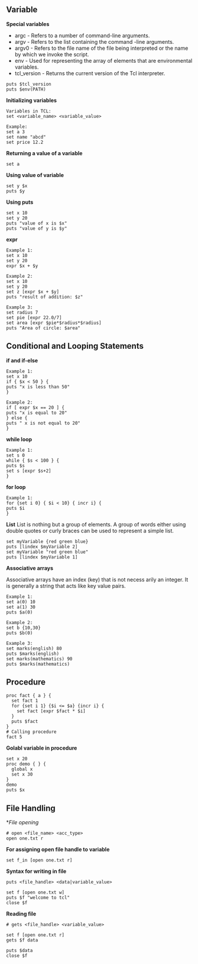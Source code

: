 ## Variable

**Special variables**

- argc  - Refers to a number of command-line arguments.
- argv  - Refers to the list containing the command -line arguments.
- argv0 - Refers to the file name of the file being interpreted or the name by which we invoke the script.
- env   - Used for representing the array of elements that are environmental variables.
- tcl_version - Returns the current version of the Tcl interpreter.

```
puts $tcl_version
puts $env(PATH)
```

**Initializing variables**

```
Variables in TCL:
set <variable_name> <variable_value>
```
```
Example:
set a 3
set name "abcd"
set price 12.2
```

**Returning a value of a variable**
```
set a
```

**Using value of variable**
```
set y $x
puts $y
```
**Using puts**
```
set x 10
set y 20
puts "value of x is $x"
puts "value of y is $y"
```

**expr**
```
Example 1:
set x 10
set y 20
expr $x + $y
```
```
Example 2:
set x 10
set y 20
set z [expr $x + $y]
puts "result of addition: $z"
```
```
Example 3:
set radius 7
set pie [expr 22.0/7]
set area [expr $pie*$radius*$radius]
puts "Area of circle: $area"
```

## Conditional and Looping Statements

**if and if-else**
```
Example 1:
set x 10
if { $x < 50 } {
puts "x is less than 50"
}
```
```
Example 2:
if [ expr $x == 20 ] {
puts "x is equal to 20"
} else {
puts " x is not equal to 20"
}
```

**while loop**
```
Example 1:
set s 0
while { $s < 100 } {
puts $s
set s [expr $s+2]
}
```

**for loop**
```
Example 1:
for {set i 0} { $i < 10} { incr i} {
puts $i
}
```
**List**
List is nothing but a group of elements. A group of words either using double quotes or curly braces can be used to represent a simple list. 
```
set myVariable {red green blue}
puts [lindex $myVariable 2]
set myVariable "red green blue"
puts [lindex $myVariable 1]
```
**Associative arrays**

Associative arrays have an index (key) that is not necess arily an integer. It is generally a string that acts like key value pairs. 
```
Example 1:
set a(0) 10
set a(1) 30
puts $a(0)
```
```
Example 2:
set b {10,30}
puts $b(0)
```
```
Example 3:
set marks(english) 80
puts $marks(english)
set marks(mathematics) 90
puts $marks(mathematics)
```

## Procedure

```
proc fact { a } {
  set fact 1
  for {set i 1} {$i <= $a} {incr i} {
    set fact [expr $fact * $i]
  }
  puts $fact
}
# Calling procedure
fact 5
```

**Golabl variable in procedure**
```
set x 20
proc demo { } {
  global x
  set x 30
}
demo
puts $x
```
## File Handling

**File opening*
```
# open <file_name> <acc_type>
open one.txt r
```
 
**For assigning open file handle to variable**
```
set f_in [open one.txt r]  
```

**Syntax for writing in file**
```
puts <file_handle> <data|variable_value>
```
```
set f [open one.txt w]
puts $f "welcome to tcl"
close $f
```
**Reading file**
```
# gets <file_handle> <variable_value>
 
set f [open one.txt r]
gets $f data
 
puts $data
close $f
```
